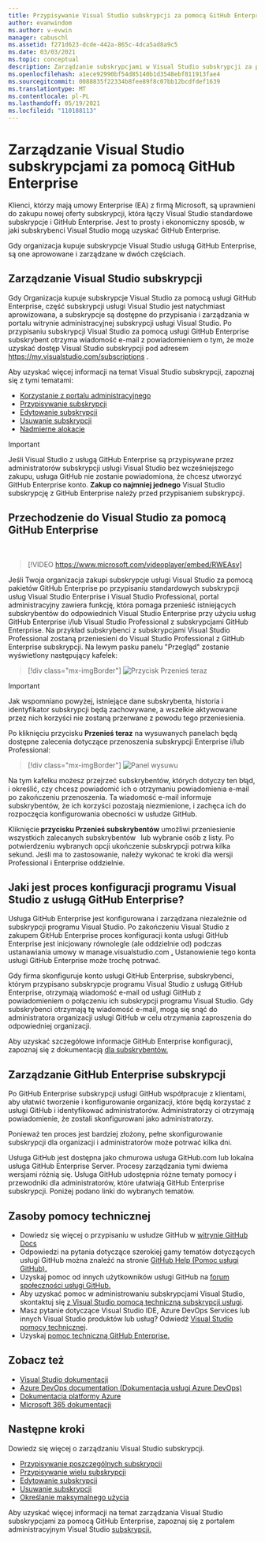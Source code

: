 ```yaml
---
title: Przypisywanie Visual Studio subskrypcji za pomocą GitHub Enterprise | Microsoft Docs
author: evanwindom
ms.author: v-evwin
manager: cabuschl
ms.assetid: f271d623-dcde-442a-865c-4dca5ad8a9c5
ms.date: 03/03/2021
ms.topic: conceptual
description: Zarządzanie subskrypcjami w Visual Studio subskrypcji za pomocą GitHub Enterprise
ms.openlocfilehash: a1ece92990bf54d85140b1d3548ebf811913fae4
ms.sourcegitcommit: 0088835f22334b8fee89f8c07bb12bcdfdef1639
ms.translationtype: MT
ms.contentlocale: pl-PL
ms.lasthandoff: 05/19/2021
ms.locfileid: "110188113"
---
```

# <a name="manage-visual-studio-subscriptions-with-github-enterprise"></a>Zarządzanie Visual Studio subskrypcjami za pomocą GitHub Enterprise
Klienci, którzy mają umowy Enterprise (EA) z firmą Microsoft, są uprawnieni do zakupu nowej oferty subskrypcji, która łączy Visual Studio standardowe subskrypcje i GitHub Enterprise. Jest to prosty i ekonomiczny sposób, w jaki subskrybenci Visual Studio mogą uzyskać GitHub Enterprise. 

Gdy organizacja kupuje subskrypcje Visual Studio usługą GitHub Enterprise, są one aprowowane i zarządzane w dwóch częściach.

## <a name="manage-visual-studio-subscriptions"></a>Zarządzanie Visual Studio subskrypcji
Gdy Organizacja kupuje subskrypcje Visual Studio za pomocą usługi GitHub Enterprise, część subskrypcji usługi Visual Studio jest natychmiast aprowizowana, a subskrypcje są dostępne [](https://manage.visualstudio.com) do przypisania i zarządzania w portalu witrynie administracyjnej subskrypcji usługi Visual Studio. Po przypisaniu subskrypcji Visual Studio za pomocą usługi GitHub Enterprise subskrybent otrzyma wiadomość e-mail z powiadomieniem o tym, że może uzyskać dostęp Visual Studio subskrypcji pod adresem <https://my.visualstudio.com/subscriptions> .

Aby uzyskać więcej informacji na temat Visual Studio subskrypcji, zapoznaj się z tymi tematami:
- [Korzystanie z portalu administracyjnego](using-admin-portal.md)
- [Przypisywanie subskrypcji](assign-license.md)
- [Edytowanie subskrypcji](edit-license.md)
- [Usuwanie subskrypcji](delete-license.md)
- [Nadmierne alokacje](handle-overclaimed-license.md)

> [!Important]
> Jeśli Visual Studio z usługą GitHub Enterprise są przypisywane przez administratorów subskrypcji usługi Visual Studio bez wcześniejszego zakupu, usługa GitHub nie zostanie powiadomiona, że chcesz utworzyć GitHub Enterprise konto.  **Zakup co najmniej jednego** Visual Studio subskrypcję z GitHub Enterprise należy przed przypisaniem subskrypcji.

## <a name="moving-to-visual-studio-with-github-enterprise"></a>Przechodzenie do Visual Studio za pomocą GitHub Enterprise
</br>

> [!VIDEO https://www.microsoft.com/videoplayer/embed/RWEAsv]

Jeśli Twoja organizacja zakupi subskrypcje usługi Visual Studio za pomocą pakietów GitHub Enterprise po przypisaniu standardowych subskrypcji usług Visual Studio Enterprise i Visual Studio Professional, portal administracyjny zawiera funkcję, która pomaga przenieść istniejących subskrybentów do odpowiednich Visual Studio Enterprise przy użyciu usług GitHub Enterprise i/lub Visual Studio Professional z subskrypcjami GitHub Enterprise.  Na przykład subskrybenci z subskrypcjami Visual Studio Professional zostaną przeniesieni do Visual Studio Professional z GitHub Enterprise subskrypcji. Na lewym pasku panelu "Przegląd" zostanie wyświetlony następujący kafelek:

   > [!div class="mx-imgBorder"]
   > ![Przycisk Przenieś teraz](_img/assign-github/move-now.png "Kliknij pozycję &quot;Przenieś teraz&quot;, aby uaktualnić subskrypcje do Visual Studio z GitHub Enterprise subskrypcji")

> [!IMPORTANT]
> Jak wspomniano powyżej, istniejące dane subskrybenta, historia i identyfikator subskrypcji będą zachowywane, a wszelkie aktywowane przez nich korzyści nie zostaną przerwane z powodu tego przeniesienia.  


Po kliknięciu przycisku **Przenieś teraz** na wysuwanych panelach będą dostępne zalecenia dotyczące przenoszenia subskrypcji Enterprise i/lub Professional:

   > [!div class="mx-imgBorder"]
   > ![Panel wysuwu](_img/assign-github/fly-out.png)

Na tym kafelku możesz przejrzeć subskrybentów, których dotyczy ten błąd, i określić, czy chcesz powiadomić ich o otrzymaniu powiadomienia e-mail po zakończeniu przenoszenia.  Ta wiadomość e-mail informuje subskrybentów, że ich korzyści pozostają niezmienione, i zachęca ich do rozpoczęcia konfigurowania obecności w usłudze GitHub.  

Kliknięcie **przycisku Przenieś subskrybentów** umożliwi przeniesienie wszystkich zalecanych subskrybentów   lub wybranie osób z listy.  Po potwierdzeniu wybranych opcji ukończenie subskrypcji potrwa kilka sekund. Jeśli ma to zastosowanie, należy wykonać te kroki dla wersji Professional i Enterprise oddzielnie.  

## <a name="what-is-the-visual-studio-with-github-enterprise-setup-process"></a>Jaki jest proces konfiguracji programu Visual Studio z usługą GitHub Enterprise?
Usługa GitHub Enterprise jest konfigurowana i zarządzana niezależnie od subskrypcji programu Visual Studio. Po zakończeniu Visual Studio z zakupem GitHub Enterprise proces konfiguracji konta usługi GitHub Enterprise jest inicjowany równolegle (ale oddzielnie od) podczas ustanawiania umowy w manage.visualstudio.com [.](https://manage.visualstudio.com) Ustanowienie tego konta usługi GitHub Enterprise może trochę potrwać. 

Gdy firma skonfiguruje konto usługi GitHub Enterprise, subskrybenci, którym przypisano subskrypcje programu Visual Studio z usługą GitHub Enterprise, otrzymają wiadomość e-mail od usługi GitHub z powiadomieniem o połączeniu ich subskrypcji programu Visual Studio. Gdy subskrybenci otrzymają tę wiadomość e-mail, mogą się snąć do administratora organizacji usługi GitHub w celu otrzymania zaproszenia do odpowiedniej organizacji.

Aby uzyskać szczegółowe informacje GitHub Enterprise konfiguracji, zapoznaj się z dokumentacją [dla subskrybentów.](access-github.md)   

## <a name="manage-github-enterprise-subscriptions"></a>Zarządzanie GitHub Enterprise subskrypcji
Po GitHub Enterprise subskrypcji usługi GitHub współpracuje z klientami, aby ułatwić tworzenie i konfigurowanie organizacji, które będą korzystać z usługi GitHub i identyfikować administratorów.  Administratorzy ci otrzymają powiadomienie, że zostali skonfigurowani jako administratorzy.  

Ponieważ ten proces jest bardziej złożony, pełne skonfigurowanie subskrypcji dla organizacji i administratorów może potrwać kilka dni.

Usługa GitHub jest dostępna jako chmurowa usługa GitHub.com lub lokalna usługa GitHub Enterprise Server.  Procesy zarządzania tymi dwiema wersjami różnią się.  Usługa GitHub udostępnia różne tematy pomocy i przewodniki dla administratorów, które ułatwiają GitHub Enterprise subskrypcji.  Poniżej podano linki do wybranych tematów.  

## <a name="support-resources"></a>Zasoby pomocy technicznej
- Dowiedz się więcej o przypisaniu w usłudze GitHub w [witrynie GitHub Docs](https://docs.github.com/en/github/setting-up-and-managing-your-enterprise-account/managing-licenses-for-the-github-enterprise-and-visual-studio-bundle)
- Odpowiedzi na pytania dotyczące szerokiej gamy tematów dotyczących usługi GitHub można znaleźć na stronie [GitHub Help (Pomoc usługi GitHub).](https://help.github.com/en)
- Uzyskaj pomoc od innych użytkowników usługi GitHub na [forum społeczności usługi GitHub.](https://github.community/)
- Aby uzyskać pomoc w administrowaniu subskrypcjami Visual Studio, skontaktuj się [z Visual Studio pomocą techniczną subskrypcji usługi](https://aka.ms/vsadminhelp).
- Masz pytanie dotyczące Visual Studio IDE, Azure DevOps Services lub innych Visual Studio produktów lub usług?  Odwiedź [Visual Studio pomocy technicznej](https://visualstudio.microsoft.com/support/).
- Uzyskaj [pomoc techniczną GitHub Enterprise.](https://support.microsoft.com/supportforbusiness/productselection?sapId=b77fe80f-5417-80bd-4b2a-275cf0018c24)   

## <a name="see-also"></a>Zobacz też
- [Visual Studio dokumentacji](/visualstudio/)
- [Azure DevOps documentation (Dokumentacja usługi Azure DevOps)](/azure/devops/)
- [Dokumentacja platformy Azure](/azure/)
- [Microsoft 365 dokumentacji](/microsoft-365/)

## <a name="next-steps"></a>Następne kroki
Dowiedz się więcej o zarządzaniu Visual Studio subskrypcji.
- [Przypisywanie poszczególnych subskrypcji](assign-license.md)
- [Przypisywanie wielu subskrypcji](assign-license-bulk.md)
- [Edytowanie subskrypcji](edit-license.md)
- [Usuwanie subskrypcji](delete-license.md)
- [Określanie maksymalnego użycia](maximum-usage.md)

Aby uzyskać więcej informacji na temat zarządzania Visual Studio subskrypcjami za pomocą GitHub Enterprise, zapoznaj się z portalem administracyjnym Visual Studio [subskrypcji.](https://visualstudio.microsoft.com/subscriptions-administration/)